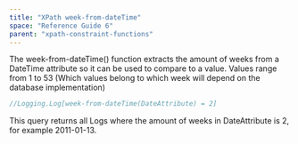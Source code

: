 ```yaml
---
title: "XPath week-from-dateTime"
space: "Reference Guide 6"
parent: "xpath-constraint-functions"
---
```



The week-from-dateTime() function extracts the amount of weeks from a DateTime attribute so it can be used to compare to a value. Values range from 1 to 53 (Which values belong to which week will depend on the database implementation)

```java
//Logging.Log[week-from-dateTime(DateAttribute) = 2]
```

This query returns all Logs where the amount of weeks in DateAttribute is 2, for example 2011-01-13.
